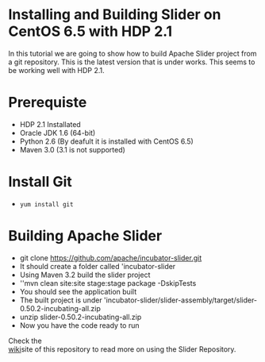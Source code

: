 
Installing and Building Slider on CentOS 6.5 with HDP 2.1
=================================================

In this tutorial we are going to show how to build Apache Slider project from a git repository. This is the latest version that is under works. This seems to be working well with HDP 2.1.


Prerequiste
===========
* HDP 2.1 Installated
* Oracle JDK 1.6 (64-bit)
* Python 2.6 (By deafult it is installed with CentOS 6.5)
* Maven 3.0 (3.1 is not supported)


Install Git
============
* <code>yum install git</code>

Building Apache Slider
=====================
* git clone https://github.com/apache/incubator-slider.git
* It should create a folder called 'incubator-slider
* Using Maven 3.2 build the slider project
* ''mvn clean site:site stage:stage package -DskipTests
* You should see the application built
* The built project is under 'incubator-slider/slider-assembly/target/slider-0.50.2-incubating-all.zip
* unzip slider-0.50.2-incubating-all.zip
* Now you have the code ready to run


Check the  
<a href="https://github.com/shivajid/apacheSliderApps/wiki/Apache-Slider----All-kids-in-school">wiki</a>site of this repository to read more on using the Slider Repository.

